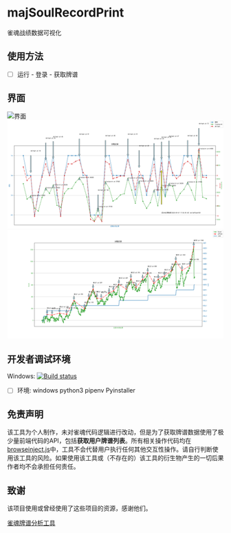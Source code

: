 # majSoulRecordPrint
 雀魂战绩数据可视化

## 使用方法

- [ ] 运行 - 登录 - 获取牌谱

## 界面

![界面](interface.gif)
![近期战绩表](./MajSoulTrends.png)
![全期战绩表](./MajSoulHistory.png)

## 开发者调试环境

Windows: [![Build status](https://ci.appveyor.com/api/projects/status/fyirnuhsunq73brc?svg=true)](https://ci.appveyor.com/project/zyr17/majsoulpaipuanalyzer)

- [ ] 环境: windows python3 pipenv Pyinstaller

## 免责声明
该工具为个人制作，未对雀魂代码逻辑进行改动，但是为了获取牌谱数据使用了极少量前端代码的API，包括**获取用户牌谱列表**。所有相关操作代码均在[browseinject.js](assets/browseinject.js)中，工具不会代替用户执行任何其他交互性操作。请自行判断使用该工具的风险。如果使用该工具或（不存在的）该工具的衍生物产生的一切后果作者均不会承担任何责任。

## 致谢

该项目使用或曾经使用了这些项目的资源，感谢他们。

[雀魂牌谱分析工具](https://github.com/zyr17/MajsoulPaipuAnalyzer)